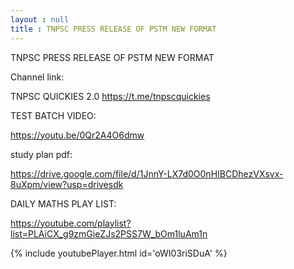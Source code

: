 ```yaml
---
layout : null
title : TNPSC PRESS RELEASE OF PSTM NEW FORMAT
---
```


TNPSC PRESS RELEASE OF PSTM NEW FORMAT

Channel link:

TNPSC QUICKIES 2.0
https://t.me/tnpscquickies


TEST BATCH VIDEO:

https://youtu.be/0Qr2A4O6dmw

study plan pdf:

https://drive.google.com/file/d/1JnnY-LX7d0O0nHIBCDhezVXsvx-8uXpm/view?usp=drivesdk

DAILY MATHS PLAY LIST:

https://youtube.com/playlist?list=PLAiCX_g9zmGieZJs2PSS7W_bOm1luAm1n



{% include youtubePlayer.html id='oWI03riSDuA' %}
